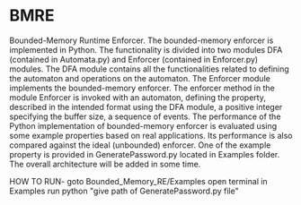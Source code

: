 # BMRE
Bounded-Memory Runtime Enforcer.
The bounded-memory enforcer is implemented in Python. The functionality is divided into two modules DFA (contained in Automata.py) and  Enforcer (contained in Enforcer.py)  modules. The DFA module contains all the functionalities related to defining the automaton and operations on the automaton. The Enforcer module implements the bounded-memory enforcer. 
The enforcer method in the module Enforcer is invoked with an automaton, defining the property, described in the intended format using the  DFA module, a positive integer specifying the buffer size, a sequence of events.
The performance of the Python implementation of bounded-memory enforcer is evaluated using some example properties based on real applications. Its performance is also compared against the ideal (unbounded) enforcer. One of the example property is provided in GeneratePassword.py located in Examples folder.
The overall architecture will be added in some time. 


HOW TO RUN-
	goto Bounded_Memory_RE/Examples
	open terminal in Examples
	run python "give path of GeneratePassword.py file"

